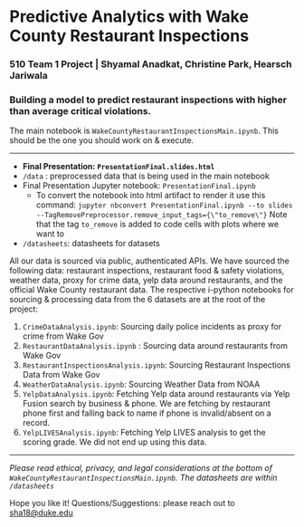 # Predictive Analytics with Wake County Restaurant Inspections 

### 510 Team 1 Project | Shyamal Anadkat, Christine Park, Hearsch Jariwala

### Building a model to predict restaurant inspections with higher than average critical violations.


The main notebook is `WakeCountyRestaurantInspectionsMain.ipynb`. This should be the one you should work on & execute. 

---
* **Final Presentation: `PresentationFinal.slides.html`**
* `/data` : preprocessed data that is being used in the main notebook
* Final Presentation Jupyter notebook:  `PresentationFinal.ipynb`
	* To convert the notebook into html artifact to render it use this command: 
	`jupyter nbconvert PresentationFinal.ipynb --to slides --TagRemovePreprocessor.remove_input_tags={\"to_remove\"}` 
	Note that the tag `to_remove` is added to code cells with plots where we want to 
* `/datasheets`: datasheets for datasets 

All our data is sourced via public, authenticated APIs. We have sourced the following data: restaurant inspections, restaurant food & safety violations, weather data, proxy for crime data, yelp data around restaurants, and the official Wake County restaurant data. The respective i-python notebooks for sourcing & processing data from the 6 datasets are at the root of the project: 

1. `CrimeDataAnalysis.ipynb`: Sourcing daily police incidents as proxy for crime from Wake Gov
2. `RestaurantDataAnalysis.ipynb` : Sourcing data around restaurants from Wake Gov
3. `RestaurantInspectionsAnalysis.ipynb`: Sourcing Restaurant Inspections Data from Wake Gov
4. `WeatherDataAnalysis.ipynb`: Sourcing Weather Data from NOAA
5. `YelpDataAnalysis.ipynb`: Fetching Yelp data around restaurants via Yelp Fusion search by business & phone. We are fetching by restaurant phone first and falling back to name if phone is invalid/absent on a record.
6. `YelpLIVESAnalysis.ipynb`: Fetching Yelp LIVES analysis to get the scoring grade. We did not end up using this data.
---

*Please read ethical, privacy, and legal considerations at the bottom of `WakeCountyRestaurantInspectionsMain.ipynb`. The datasheets are within `/datasheets`*

Hope you like it! Questions/Suggestions: please reach out to sha18@duke.edu